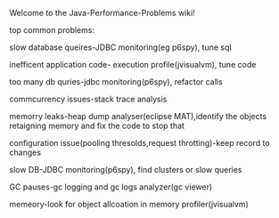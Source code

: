 Welcome to the Java-Performance-Problems wiki!


top common problems:

slow database queires-JDBC monitoring(eg p6spy), tune sql

inefficent application code- execution profile(jvisualvm), tune code

too many db quries-jdbc monitoring(p6spy), refactor calls

commcurrency issues-stack trace analysis

memorry leaks-heap dump analyser(eclipse MAT),identify the objects retaigning memory and fix the code to stop that

configuration issue(pooling thresolds,request throtting)-keep record to changes

slow DB-JDBC monitoring(p6spy), find clusters or slow queries

GC pauses-gc logging and gc logs analyzer(gc viewer)

memeory-look for object allcoation in memory profiler(jvisualvm)






